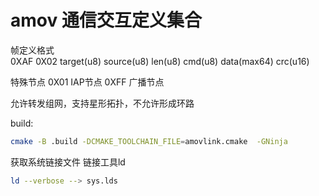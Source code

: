 # amov 通信交互定义集合

帧定义格式  
    0XAF 0X02 target(u8) source(u8) len(u8) cmd(u8) data(max64) crc(u16)

特殊节点
    0X01 IAP节点
    0XFF 广播节点

允许转发组网，支持星形拓扑，不允许形成环路


build:

```bash
cmake -B .build -DCMAKE_TOOLCHAIN_FILE=amovlink.cmake  -GNinja
```

获取系统链接文件 链接工具ld
```bash
ld --verbose --> sys.lds
```

